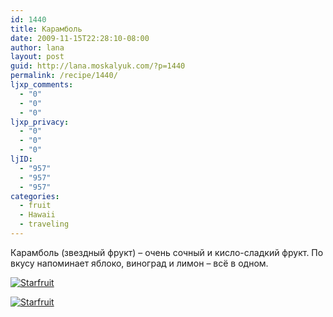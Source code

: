 ```yaml
---
id: 1440
title: Карамболь
date: 2009-11-15T22:28:10-08:00
author: lana
layout: post
guid: http://lana.moskalyuk.com/?p=1440
permalink: /recipe/1440/
ljxp_comments:
  - "0"
  - "0"
  - "0"
ljxp_privacy:
  - "0"
  - "0"
  - "0"
ljID:
  - "957"
  - "957"
  - "957"
categories:
  - fruit
  - Hawaii
  - traveling
---
```

Карамболь (звездный фрукт) &#8211; очень сочный и кисло-сладкий фрукт. По вкусу напоминает яблоко, виноград и лимон &#8211; всё в одном.

<a class="flickr-image alignnone" title="Starfruit" href="http://www.flickr.com/photos/67405678@N00/4108515486/" target="_blank"><img src="http://farm3.static.flickr.com/2597/4108515486_eea55945cf.jpg" alt="Starfruit" /></a>

<a class="flickr-image alignnone" title="Starfruit" href="http://www.flickr.com/photos/67405678@N00/4108516796/" target="_blank"><img src="http://farm3.static.flickr.com/2654/4108516796_ab66b7d6cf.jpg" alt="Starfruit" /></a>